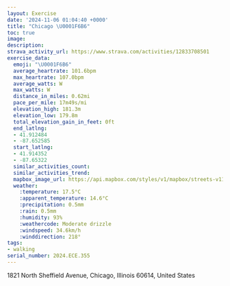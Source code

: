 ```yaml
---
layout: Exercise
date: '2024-11-06 01:04:40 +0000'
title: "Chicago \U0001F6B6"
toc: true
image:
description:
strava_activity_url: https://www.strava.com/activities/12833708501
exercise_data:
  emoji: "\U0001F6B6"
  average_heartrate: 101.6bpm
  max_heartrate: 107.0bpm
  average_watts: W
  max_watts: W
  distance_in_miles: 0.62mi
  pace_per_mile: 17m49s/mi
  elevation_high: 181.3m
  elevation_low: 179.8m
  total_elevation_gain_in_feet: 0ft
  end_latlng:
  - 41.912484
  - -87.652585
  start_latlng:
  - 41.914352
  - -87.65322
  similar_activities_count:
  similar_activities_trend:
  mapbox_image_url: https://api.mapbox.com/styles/v1/mapbox/streets-v11/static/path-5+787af2-1.0(qzy~F~w~uOy%40EaAAuCDKBEBG%60%40A%40tAEjA%3F%7CAE%60A%40pCIlB%40t%40ClAA),pin-s-s+e5b22e(-87.65328,41.91673),pin-s-f+89ae00(-87.65337000000001,41.91469)/auto/800x800?access_token=pk.eyJ1Ijoiam9zaGJlY2ttYW4iLCJhIjoiY205eWR2aDd1MWZ6djJrbXc4a3M0bWZleiJ9.XiG9OWkNcZk2QzjJbxLB4A
  weather:
    :temperature: 17.5°C
    :apparent_temperature: 14.6°C
    :precipitation: 0.5mm
    :rain: 0.5mm
    :humidity: 93%
    :weathercode: Moderate drizzle
    :windspeed: 34.6km/h
    :winddirection: 218°
tags:
- walking
serial_number: 2024.ECE.355
---
```

1821 North Sheffield Avenue, Chicago, Illinois 60614, United States
